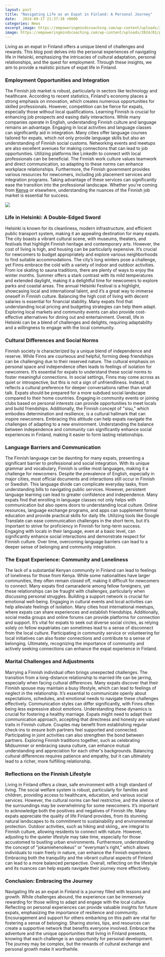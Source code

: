 ```yaml
---
layout: post
title: "Navigating Life as an Expat in Finland: A Personal Journey"
date:   2024-09-17 21:37:38 +0000
categories: News
excerpt_image: https://empoweringmindscoaching.com/wp-content/uploads/2024/01/post.png
image: https://empoweringmindscoaching.com/wp-content/uploads/2024/01/post.png
---
```


Living as an expat in Finland offers a unique blend of challenges and rewards. This blog post delves into the personal experiences of navigating life in Helsinki, emphasizing the intricacies of cultural adaptation, personal relationships, and the quest for employment. Through these insights, we aim to provide a realistic picture of expat life in Finland.
### Employment Opportunities and Integration
The Finnish job market is robust, particularly in sectors like technology and healthcare. According to recent statistics, Finland's economy places a strong emphasis on innovation, which creates numerous opportunities for skilled professionals. However, competition can be fierce for expats, especially those without local qualifications. Learning Finnish is crucial for enhancing job prospects and easing daily interactions. While many companies operate in English, understanding Finnish culture and language remains an advantage.
Engaging in local activities and language classes can significantly aid in integration. Many cities offer language courses tailored for expats, which not only provide language skills but also an understanding of Finnish social customs. Networking events and meetups are also excellent avenues for making connections that can lead to job opportunities. Utilizing platforms like LinkedIn to connect with local professionals can be beneficial. The Finnish work culture values teamwork and direct communication, so adapting to these norms can enhance workplace relationships.
Furthermore, the Finnish government provides various resources for newcomers, including job placement services and integration programs. Taking advantage of these services can significantly ease the transition into the professional landscape. Whether you're coming from [Kenya](https://us.edu.vn/en/Kenya) or elsewhere, understanding the nuances of the Finnish job market is essential for success.

![](https://empoweringmindscoaching.com/wp-content/uploads/2024/01/post.png)
### Life in Helsinki: A Double-Edged Sword
Helsinki is known for its cleanliness, modern infrastructure, and efficient public transport system, making it an appealing destination for many expats. The city boasts a vibrant cultural scene, with museums, theaters, and festivals that highlight Finnish heritage and contemporary arts. However, the cost of living is high, and housing can be particularly expensive. It’s crucial for newcomers to budget appropriately and explore various neighborhoods to find suitable accommodations.
The city’s long winters pose a challenge, yet Finns embrace the cold with a variety of indoor and outdoor activities. From ice skating to sauna traditions, there are plenty of ways to enjoy the winter months. Summer offers a stark contrast with its mild temperatures and extended daylight, making it a delightful time for newcomers to explore parks and coastal areas. The annual Helsinki Festival is a highlight, showcasing local and international talent, and it’s a great way to immerse oneself in Finnish culture.
Balancing the high cost of living with decent salaries is essential for financial stability. Many expats find that understanding local pricing and budgeting strategies can help them adapt. Exploring local markets and community events can also provide cost-effective alternatives for dining out and entertainment. Overall, life in Helsinki can be a blend of challenges and delights, requiring adaptability and a willingness to engage with the local community.
### Cultural Differences and Social Norms
Finnish society is characterized by a unique blend of independence and reserve. While Finns are courteous and helpful, forming deep friendships can be challenging due to their reserved nature. The cultural emphasis on personal space and independence often leads to feelings of isolation for newcomers. It’s essential for expats to understand these social norms to foster meaningful connections.
In social settings, Finns may come across as quiet or introspective, but this is not a sign of unfriendliness. Instead, it reflects a cultural preference for deeper conversations rather than small talk. Expats should be prepared for a more subdued social landscape compared to their home countries. Engaging in community events or joining clubs based on personal interests can provide opportunities to meet locals and build friendships.
Additionally, the Finnish concept of "sisu," which embodies determination and resilience, is a cultural hallmark that can inspire newcomers. Embracing this attitude can help expats navigate the challenges of adapting to a new environment. Understanding the balance between independence and community can significantly enhance social experiences in Finland, making it easier to form lasting relationships.
### Language Barriers and Communication
The Finnish language can be daunting for many expats, presenting a significant barrier to professional and social integration. With its unique grammar and vocabulary, Finnish is unlike most languages, making it a challenge for newcomers. Despite the prevalence of English, especially in major cities, most official documents and interactions still occur in Finnish or Swedish. This language divide can complicate everyday tasks, from understanding bills to navigating public services.
However, persistent language learning can lead to greater confidence and independence. Many expats find that enrolling in language classes not only helps with communication but also opens doors to understanding local culture. Online resources, language exchange programs, and apps can supplement formal education and provide practical skills for daily life.
Utilizing tools like Google Translate can ease communication challenges in the short term, but it’s important to strive for proficiency in Finnish for long-term success. Engaging with locals in their language, even at a basic level, can significantly enhance social interactions and demonstrate respect for Finnish culture. Over time, overcoming language barriers can lead to a deeper sense of belonging and community integration.
### The Expat Experience: Community and Loneliness
The lack of a substantial Kenyan community in Finland can lead to feelings of loneliness for those from Kenya. While some nationalities have larger communities, they often remain closed off, making it difficult for newcomers to connect. Many expats find camaraderie among fellow foreigners, yet these relationships can be fraught with challenges, particularly when discussing personal struggles.
Building a support network is crucial for emotional well-being. Engaging in cultural events and local activities can help alleviate feelings of isolation. Many cities host international meetups, where expats can share experiences and establish friendships. Additionally, social media groups and online forums can provide platforms for connection and support.
It’s vital for expats to seek out diverse social circles, as relying solely on fellow expatriates can sometimes lead to a sense of disconnect from the local culture. Participating in community service or volunteering for local initiatives can also foster connections and contribute to a sense of belonging. Ultimately, recognizing the importance of community and actively seeking connections can enhance the expat experience in Finland.
### Marital Challenges and Adjustments
Marrying a Finnish individual often brings unexpected challenges. The transition from a long-distance relationship to married life can be jarring, especially when facing cultural differences. Many expats discover that their Finnish spouse may maintain a busy lifestyle, which can lead to feelings of neglect in the relationship. It’s essential to communicate openly about expectations, schedules, and emotional needs to navigate these challenges effectively.
Communication styles can differ significantly, with Finns often being less expressive about emotions. Understanding these dynamics is crucial for fostering a healthy marriage. Expats might need to adapt their communication approach, accepting that directness and honesty are valued traits in Finnish culture. Couples may benefit from establishing regular check-ins to ensure both partners feel supported and connected.
Participating in joint activities can also strengthen the bond between partners. Exploring Finnish traditions together, such as celebrating Midsummer or embracing sauna culture, can enhance mutual understanding and appreciation for each other's backgrounds. Balancing cultural differences requires patience and empathy, but it can ultimately lead to a richer, more fulfilling relationship.
### Reflections on the Finnish Lifestyle
Living in Finland offers a clean, safe environment with a high standard of living. The social welfare system is robust, particularly for families and children, providing access to healthcare, education, and various social services. However, the cultural norms can feel restrictive, and the silence of the surroundings may be overwhelming for some newcomers. It’s important to acknowledge both the positives and negatives of Finnish life.
Many expats appreciate the quality of life Finland provides, from its stunning natural landscapes to its commitment to sustainability and environmental protection. Outdoor activities, such as hiking and skiing,, are integral to Finnish culture, allowing residents to connect with nature. However, adjusting to the quieter lifestyle may take time, especially for those accustomed to bustling urban environments.
Furthermore, understanding the concept of "jokamiehenoikeus" or "everyman's right," which allows individuals to roam freely in nature, can enhance the Finnish experience. Embracing both the tranquility and the vibrant cultural aspects of Finland can lead to a more balanced perspective. Overall, reflecting on the lifestyle and its nuances can help expats navigate their journey more effectively.
### Conclusion: Embracing the Journey
Navigating life as an expat in Finland is a journey filled with lessons and growth. While challenges abound, the experience can be immensely rewarding for those willing to adapt and engage with the local culture. Reflecting on personal experiences can provide valuable insights for future expats, emphasizing the importance of resilience and community.
Encouragement and support for others embarking on this path are vital for fostering a sense of belonging. Sharing stories, tips, and resources can create a supportive network that benefits everyone involved. Embrace the adventure and the unique opportunities that living in Finland presents, knowing that each challenge is an opportunity for personal development. The journey may be complex, but the rewards of cultural exchange and personal growth make it worthwhile.